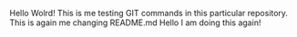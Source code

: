 Hello Wolrd! This is me testing GIT commands in this particular repository.
This is again me changing README.md
Hello I am doing this again!